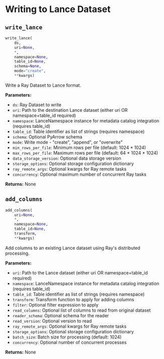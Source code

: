 # Writing to Lance Dataset

## `write_lance`

```python
write_lance(
    ds, 
    uri=None, 
    *, 
    namespace=None, 
    table_id=None, 
    schema=None, 
    mode="create", 
    **kwargs)
```

Write a Ray Dataset to Lance format.

**Parameters:**

- `ds`: Ray Dataset to write
- `uri`: Path to the destination Lance dataset (either uri OR namespace+table_id required)
- `namespace`: LanceNamespace instance for metadata catalog integration (requires table_id)
- `table_id`: Table identifier as list of strings (requires namespace)
- `schema`: Optional PyArrow schema
- `mode`: Write mode - "create", "append", or "overwrite"
- `min_rows_per_file`: Minimum rows per file (default: 1024 * 1024)
- `max_rows_per_file`: Maximum rows per file (default: 64 * 1024 * 1024)
- `data_storage_version`: Optional data storage version
- `storage_options`: Optional storage configuration dictionary
- `ray_remote_args`: Optional kwargs for Ray remote tasks
- `concurrency`: Optional maximum number of concurrent Ray tasks

**Returns:** None

## `add_columns`

```python
add_columns(
    uri=None, 
    *, 
    namespace=None, 
    table_id=None, 
    transform, 
    **kwargs)
```

Add columns to an existing Lance dataset using Ray's distributed processing.

**Parameters:**

- `uri`: Path to the Lance dataset (either uri OR namespace+table_id required)
- `namespace`: LanceNamespace instance for metadata catalog integration (requires table_id)
- `table_id`: Table identifier as list of strings (requires namespace)
- `transform`: Transform function to apply for adding columns
- `filter`: Optional filter expression to apply
- `read_columns`: Optional list of columns to read from original dataset
- `reader_schema`: Optional schema for the reader
- `read_version`: Optional version to read
- `ray_remote_args`: Optional kwargs for Ray remote tasks
- `storage_options`: Optional storage configuration dictionary
- `batch_size`: Batch size for processing (default: 1024)
- `concurrency`: Optional number of concurrent processes

**Returns:** None

